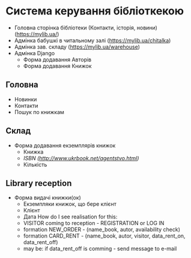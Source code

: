 # Система керування бібліоткекою

* Головна сторінка бібліотеки (Контакти, історія, новини) (https://mylib.ua/)
* Адмінка бабушкі в читальному залі (https://mylib.ua/chitalka)
* Адмінка зав. складу (https://mylib.ua/warehouse)
* Адмінка Django
  * Форма додавання Авторів
  * Форма додавання Книжок

## Головна
  * Новинки
  * Контакти
  * Пошук по книжкам

## Склад
  * Форма додавання екземплярів книжок
    * Книжка
    * *ISBN (http://www.ukrbook.net/agentstvo.html)*
    * Кількість

## Library reception
  * Форма видачі книжки(ок)
    * Екземпляки книжок, що бере клієнт
    * Клієнт
    * Дата
    How do I see realisation for this:
    - VISITOR coming to reception - REGISTRATION or LOG IN
    - formation NEW_ORDER - (name_book, autor, availability check)
    - formation CARD_RENT - (name_book, autor, visitor, data_rent_on, data_rent_off)
    - may be: if data_rent_off is comming - send message to e-mail
